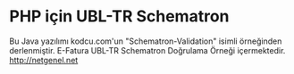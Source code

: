 PHP için UBL-TR Schematron
=====================
Bu Java yazılımı kodcu.com'un "Schematron-Validation" isimli örneğinden derlenmiştir.
E-Fatura UBL-TR Schematron Doğrulama Örneği içermektedir.
http://netgenel.net
